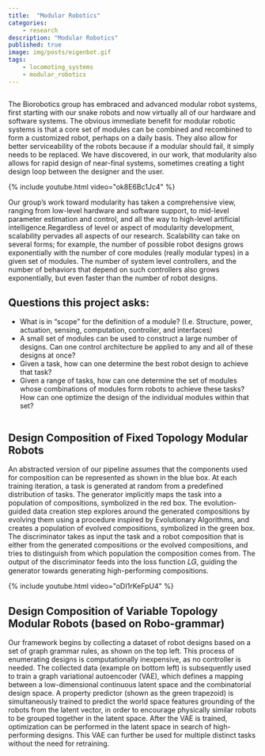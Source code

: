 ```yaml
---
title:  "Modular Robotics"
categories:
    - research
description: "Modular Robotics"
published: true
image: img/posts/eigenbot.gif
tags:
    - locomoting_systems
    - modular_robotics
---
```


<figure>
 <img src="img/posts/Eigenbot.png" alt="" />
</figure>

The Biorobotics group has embraced and advanced modular robot systems, first starting with our snake robots and now virtually all of our hardware and software systems. The obvious immediate benefit for modular robotic systems is that a core set of modules can be combined and recombined to form a customized robot, perhaps on a daily basis. They also allow for better serviceability of the robots because if a modular should fail, it simply needs to be replaced. We have discovered, in our work, that modularity also allows for rapid design of near-final systems, sometimes creating a tight design loop between the designer and the user. 

{% include youtube.html video="ok8E6Bc1Jc4" %}

Our group’s work toward modularity has taken a comprehensive view, ranging from low-level hardware and software support, to mid-level parameter estimation and control, and all the way to high-level artificial intelligence.Regardless of level or aspect of modularity development, scalability pervades all aspects of our research. Scalability can take on several forms; for example, the number of possible robot designs grows exponentially with the number of core modules (really modular types) in a given set of modules. The number of system level controllers, and the number of behaviors that depend on such controllers also grows exponentially, but even faster than the number of robot designs. 

## Questions this project asks: 
- What is in “scope” for the definition of a module? (I.e. Structure, power, actuation, sensing, computation, controller, and interfaces)
- A small set of modules can be used to construct a large number of designs. Can one control architecture be applied to any and all of these designs at once?
- Given a task, how can one determine the best robot design to achieve that task?
- Given a range of tasks, how can one determine the set of modules whose combinations of modules form robots to achieve these tasks? How can one optimize the design of the individual modules within that set?


<figure>
 <img src="img/posts/EGAN.png" alt="" />
</figure> 

## Design Composition of Fixed Topology Modular Robots

An abstracted version of our pipeline assumes that the components used for composition can be represented as shown in the blue box. At each training iteration, a task is generated at random from a predefined distribution of tasks. The generator implicitly maps the task into a population of compositions, symbolized in the red box. The evolution-guided data creation step explores around the generated compositions by evolving them using a procedure inspired by Evolutionary Algorithms, and creates a population of evolved compositions, symbolized in the green box. The discriminator takes as input the task and a robot composition that is either from the generated compositions or the evolved compositions, and tries to distinguish from which population the composition comes from. The output of the discriminator feeds into the loss function 𝐿𝐺, guiding the generator towards generating high-performing compositions.

{% include youtube.html video="oDI1rKeFpU4" %}

## Design Composition of Variable Topology Modular Robots (based on Robo-grammar)

Our framework begins by collecting a dataset of robot designs based on a set of graph grammar rules, as shown on the top left. This process of enumerating designs is computationally inexpensive, as no controller is needed. The collected data (example on bottom left) is subsequently used to train a graph variational autoencoder (VAE), which defines a mapping between a low-dimensional continuous latent space and the combinatorial design space. A property predictor (shown as the green trapezoid) is simultaneously trained to predict the world space features  grounding of the robots from the latent vector, in order to encourage physically similar robots to be grouped together in the latent space. After the VAE is trained, optimization can be performed in the latent space in search of high-performing designs. This VAE can further be used for multiple distinct tasks without the need for retraining.